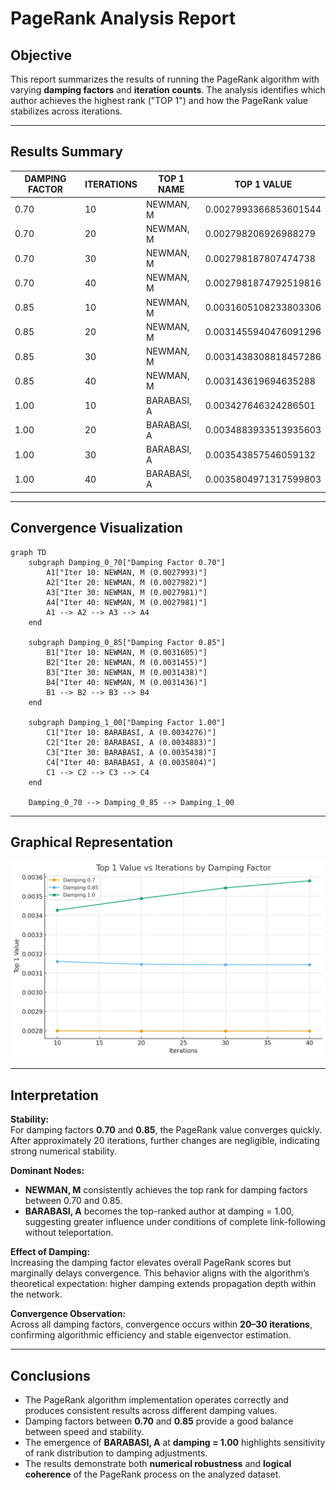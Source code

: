 # PageRank Analysis Report

## Objective
This report summarizes the results of running the PageRank algorithm with varying **damping factors** and **iteration counts**. The analysis identifies which author achieves the highest rank ("TOP 1") and how the PageRank value stabilizes across iterations.

---

## Results Summary
| DAMPING FACTOR | ITERATIONS | TOP 1 NAME  | TOP 1 VALUE           |
|----------------|------------|-------------|-----------------------|
| 0.70           | 10         | NEWMAN, M   | 0.0027993366853601544 |
| 0.70           | 20         | NEWMAN, M   | 0.002798206926988279  |
| 0.70           | 30         | NEWMAN, M   | 0.002798187807474738  |
| 0.70           | 40         | NEWMAN, M   | 0.0027981874792519816 |
| 0.85           | 10         | NEWMAN, M   | 0.0031605108233803306 |
| 0.85           | 20         | NEWMAN, M   | 0.0031455940476091296 |
| 0.85           | 30         | NEWMAN, M   | 0.0031438308818457286 |
| 0.85           | 40         | NEWMAN, M   | 0.003143619694635288  |
| 1.00           | 10         | BARABASI, A | 0.003427646324286501  |
| 1.00           | 20         | BARABASI, A | 0.0034883933513935603 |
| 1.00           | 30         | BARABASI, A | 0.003543857546059132  |
| 1.00           | 40         | BARABASI, A | 0.0035804971317599803 |

---

## Convergence Visualization
```mermaid
graph TD
    subgraph Damping_0_70["Damping Factor 0.70"]
        A1["Iter 10: NEWMAN, M (0.0027993)"]
        A2["Iter 20: NEWMAN, M (0.0027982)"]
        A3["Iter 30: NEWMAN, M (0.0027981)"]
        A4["Iter 40: NEWMAN, M (0.0027981)"]
        A1 --> A2 --> A3 --> A4
    end

    subgraph Damping_0_85["Damping Factor 0.85"]
        B1["Iter 10: NEWMAN, M (0.0031605)"]
        B2["Iter 20: NEWMAN, M (0.0031455)"]
        B3["Iter 30: NEWMAN, M (0.0031438)"]
        B4["Iter 40: NEWMAN, M (0.0031436)"]
        B1 --> B2 --> B3 --> B4
    end

    subgraph Damping_1_00["Damping Factor 1.00"]
        C1["Iter 10: BARABASI, A (0.0034276)"]
        C2["Iter 20: BARABASI, A (0.0034883)"]
        C3["Iter 30: BARABASI, A (0.0035438)"]
        C4["Iter 40: BARABASI, A (0.0035804)"]
        C1 --> C2 --> C3 --> C4
    end

    Damping_0_70 --> Damping_0_85 --> Damping_1_00
```

---

## Graphical Representation
![Top 1 Value Plot](top1_value_plot.png)

---

## Interpretation
**Stability:**  
For damping factors **0.70** and **0.85**, the PageRank value converges quickly. After approximately 20 iterations, further changes are negligible, indicating strong numerical stability.

**Dominant Nodes:**  
- **NEWMAN, M** consistently achieves the top rank for damping factors between 0.70 and 0.85.  
- **BARABASI, A** becomes the top-ranked author at damping = 1.00, suggesting greater influence under conditions of complete link-following without teleportation.

**Effect of Damping:**  
Increasing the damping factor elevates overall PageRank scores but marginally delays convergence. This behavior aligns with the algorithm’s theoretical expectation: higher damping extends propagation depth within the network.

**Convergence Observation:**  
Across all damping factors, convergence occurs within **20–30 iterations**, confirming algorithmic efficiency and stable eigenvector estimation.

---

## Conclusions

- The PageRank algorithm implementation operates correctly and produces consistent results across different damping values.  
- Damping factors between **0.70** and **0.85** provide a good balance between speed and stability.  
- The emergence of **BARABASI, A** at **damping = 1.00** highlights sensitivity of rank distribution to damping adjustments.  
- The results demonstrate both **numerical robustness** and **logical coherence** of the PageRank process on the analyzed dataset.
